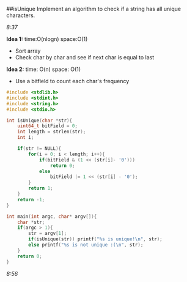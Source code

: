 ##isUnique 
Implement an algorithm to check if a string has all unique characters.

*8:37*

**Idea 1:** time:O(nlogn) space:O(1)
- Sort array
- Check char by char and see if next char is equal to last

**Idea 2:** time: O(n)  space: O(1)
- Use a bitfield to count each char's frequency

````c
#include <stdlib.h>
#include <stdint.h>
#include <string.h>
#include <stdio.h>

int isUnique(char *str){
	uint64_t bitField = 0;
	int length = strlen(str);
	int i;

	if(str != NULL){
		for(i = 0; i < length; i++){
			if(bitField & (1 << (str[i]- '0')))
				return 0;
			else
    			bitField |= 1 << (str[i] - '0');
		}
		return 1;
	}
 	return -1;	
}

int main(int argc, char* argv[]){
	char *str;
 	if(argc > 1){
 		str = argv[1];
 		if(isUnique(str)) printf("%s is unique!\n", str);
 		else printf("%s is not unique :(\n", str);
	}
	return 0;
}
````

*8:56*

